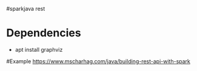 #sparkjava rest

# Dependencies
* apt install graphviz

#Example
https://www.mscharhag.com/java/building-rest-api-with-spark